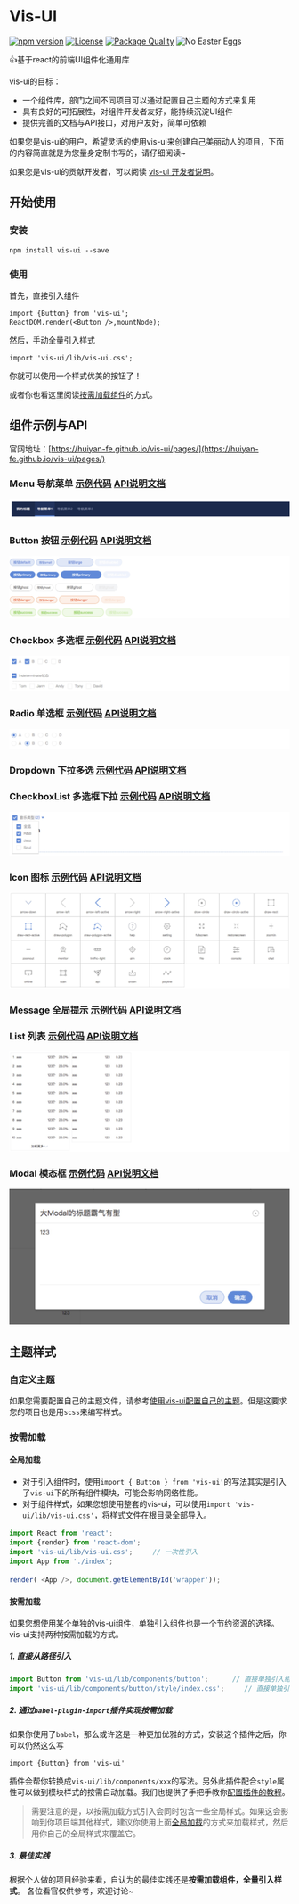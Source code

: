 # Vis-UI 
[![npm version](https://img.shields.io/npm/v/vis-ui.svg)](https://www.npmjs.com/package/vis-ui)
[![License](https://img.shields.io/npm/l/vis-ui.svg)](LICENSE)
[![Package Quality](http://npm.packagequality.com/shield/vis-ui.svg)](http://packagequality.com/#?package=vis-ui)
![No Easter Eggs](https://img.shields.io/badge/Easter%20eggs-None-lightgray.svg)

👍基于react的前端UI组件化通用库

vis-ui的目标：
- 一个组件库，部门之间不同项目可以通过配置自己主题的方式来复用
- 具有良好的可拓展性，对组件开发者友好，能持续沉淀UI组件
- 提供完善的文档与API接口，对用户友好，简单可依赖

如果您是vis-ui的用户，希望灵活的使用vis-ui来创建自己美丽动人的项目，下面的内容简直就是为您量身定制书写的，请仔细阅读~

如果您是vis-ui的贡献开发者，可以阅读 [vis-ui 开发者说明](https://github.com/huiyan-fe/vis-ui/blob/master/README4DEV.md)。

## 开始使用
### 安装
```
npm install vis-ui --save
```

### 使用
首先，直接引入组件
```
import {Button} from 'vis-ui';
ReactDOM.render(<Button />,mountNode);
```
然后，手动全量引入样式
```
import 'vis-ui/lib/vis-ui.css';
```
你就可以使用一个样式优美的按钮了！

或者你也看这里阅读[按需加载组件][1]的方式。

## 组件示例与API
官网地址：[https://huiyan-fe.github.io/vis-ui/pages/](https://huiyan-fe.github.io/vis-ui/pages/)

### Menu 导航菜单 [示例代码](./pages/examples/components/menu/index.js)  [API说明文档](./src/components/menu/docs/index.md)  
![](./static/menu.jpg)  

### Button 按钮 [示例代码](./pages/examples/components/button/index.js)  [API说明文档](./src/components/button/docs/index.md)
![](./static/button.jpg)  

### Checkbox 多选框 [示例代码](./pages/examples/components/checkbox/index.js)  [API说明文档](./src/components/checkbox/docs/index.md)
![](./static/checkbox.jpg)  

### Radio 单选框 [示例代码](./pages/examples/components/radio/index.js)  [API说明文档](./src/components/radio/docs/index.md)
![](./static/radio.jpg)  

### Dropdown 下拉多选 [示例代码](./pages/examples/components/dropdown/index.js)  [API说明文档](./src/components/dropdown/docs/index.md)

### CheckboxList 多选框下拉 [示例代码](./pages/examples/components/checkbox-list/index.js)  [API说明文档](./src/components/checkbox-list/docs/index.md)
![](./static/checkboxlist.jpg)  

### Icon 图标 [示例代码](./pages/examples/components/icon/index.js)  [API说明文档](./src/components/icon/docs/index.md)
![](./static/icon.jpg)  

### Message 全局提示 [示例代码](./pages/examples/components/message/index.js)  [API说明文档](./src/components/message/docs/index.md)

### List 列表 [示例代码](./pages/examples/components/list/index.js)  [API说明文档](./src/components/list/docs/index.md)
![](./static/list.jpg)  

### Modal 模态框 [示例代码](./pages/examples/components/modal/index.js)  [API说明文档](./src/components/modal/docs/index.md)
![](./static/modal.jpg)  

## 主题样式
### 自定义主题
如果您需要配置自己的主题文件，请参考[使用vis-ui配置自己的主题](https://github.com/huiyan-fe/vis-ui/blob/master/src/components/style/docs/index.md)。但是这要求您的项目也是用`scss`来编写样式。

### 按需加载
#### 全局加载
- 对于引入组件时，使用`import { Button } from 'vis-ui'`的写法其实是引入了`vis-ui`下的所有组件模块，可能会影响网络性能。
- 对于组件样式，如果您想使用整套的vis-ui，可以使用`import 'vis-ui/lib/vis-ui.css'`，将样式文件在根目录全部导入。
```javascript
import React from 'react';
import {render} from 'react-dom';
import 'vis-ui/lib/vis-ui.css';     // 一次性引入
import App from './index';

render( <App />, document.getElementById('wrapper'));
```

#### 按需加载
如果您想使用某个单独的vis-ui组件，单独引入组件也是一个节约资源的选择。vis-ui支持两种按需加载的方式。
##### 1. 直接从路径引入
```javascript
import Button from 'vis-ui/lib/components/button';      // 直接单独引入组件
import 'vis-ui/lib/components/button/style/index.css';     // 直接单独引入样式

```

##### 2. 通过`babel-plugin-import`插件实现按需加载
如果你使用了`babel`，那么或许这是一种更加优雅的方式，安装这个插件之后，你可以仍然这么写
```
import {Button} from 'vis-ui'
```
插件会帮你转换成`vis-ui/lib/components/xxx`的写法。另外此插件配合`style`属性可以做到模块样式的按需自动加载。我们也提供了手把手教你[配置插件的教程](https://github.com/huiyan-fe/vis-ui/blob/master/README4IMPORT.md)。


> 需要注意的是，以按需加载方式引入会同时包含一些全局样式。如果这会影响到你项目端其他样式，建议你使用上面[全局加载][2]的方式来加载样式，然后用你自己的全局样式来覆盖它。

##### 3. 最佳实践
根据个人做的项目经验来看，自认为的最佳实践还是**按需加载组件，全量引入样式**。
各位看官仅供参考，欢迎讨论~

[1]:#按需加载
[2]:#全局加载